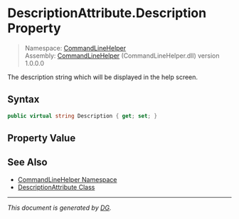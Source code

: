 ﻿# DescriptionAttribute.Description Property

> Namespace: [CommandLineHelper](_toc.CommandLineHelper.md#commandlinehelper-namespace)\
> Assembly: [CommandLineHelper](_toc.CommandLineHelper.md) (CommandLineHelper.dll) version 1.0.0.0

The description string which will be displayed in the help screen.

## Syntax

```csharp
public virtual string Description { get; set; }
```

## Property Value



## See Also

- [CommandLineHelper Namespace](_toc.CommandLineHelper.md#commandlinehelper-namespace)
- [DescriptionAttribute Class](CommandLineHelper.DescriptionAttribute.md)

---

_This document is generated by [DG](https://github.com/Khojasteh/dg)._
